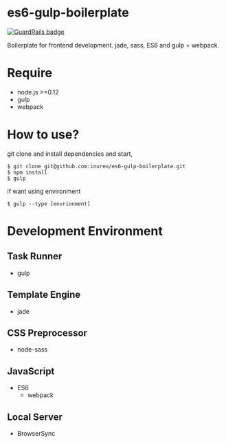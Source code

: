 # es6-gulp-boilerplate

[![GuardRails badge](https://badges.production.guardrails.io/shtakai/es6-gulp-boilerplate.svg)](https://www.guardrails.io)

Boilerplate for frontend development. jade, sass, ES6 and gulp + webpack.

# Require
- node.js >=0.12
- gulp
- webpack

# How to use?
git clone and install dependencies and start,
```
$ git clone git@github.com:inureo/es6-gulp-boilerplate.git
$ npm install
$ gulp
```

if want using environment
```
$ gulp --type [envrionment]
```


# Development Environment
## Task Runner
- gulp

## Template Engine
- jade

## CSS Preprocessor
- node-sass

## JavaScript
- ES6
  - webpack
  
## Local Server
- BrowserSync
